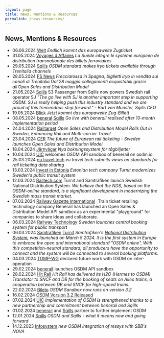 ```yaml
---
layout: page
title: News, Mentions & Resources
permalink: /news-resources/
---
```


## News, Mentions & Resources

- 06.06.2024
  [Welt](https://www.welt.de/reise/nah/article251491844/Mit-der-Bahn-ins-Ausland-Das-europaweite-Ticket-kommt.html)
  _Endlich kommt das europaweite Zugticket_
- 31.05.2024
  [Voyages d'Affaires](https://www.voyages-d-affaires.com/systeme-europeen-distribution-transnationale-ferroviaire-20240531.html)
  _La Suède intègre le système européen de distribution transnationale des
  billets ferroviaires_
- 29.05.2024
  [Sqills](https://www.sqills.com/knowledge-hub/osdm-standard-makes-iryo-tickets-available-through-trenitalia-channels)
  _OSDM standard makes iryo tickets available through Trenitalia channels_
- 28.05.2024
  [FS News](https://www.fsnews.it/it/focus-on/servizi/2024/5/28/frecciarossa-spagna-iryo-vendita-canali-trenitalia.html)
  _Frecciarossa in Spagna, biglietti iryo in vendita sui canali di Trenitalia
  Dal 28 maggio collegamenti acquistabili grazie all’Open Sales and Distribution
  Model_
- 21.05.2024
  [Sqills](https://www.sqills.com/knowledge-hub/s3-passenger-from-sqills-now-powers-swedish-rail-operator-sj)
  S3 Passenger from Sqills now powers Swedish rail operator SJ _"The go live
  with SJ is another important step in supporting OSDM. SJ is really helping
  push this industry standard and we are proud of this tremendous step
  forward." - Bart van Munster, Sqills CEO_
- 19.05.2024
  [Blick](https://www.blick.ch/wirtschaft/sbb-mit-an-bord-jetzt-kommt-das-europaweite-zug-billett-id19755001.html)
  _Jetzt kommt das europaweite Zug-Billett_
- 08.05.2024 [beneral](https://benerail.com/news/launch-sqills-s3-for-benerail/)
  [Sqills](https://www.sqills.com/knowledge-hub/go-live-with-benerail-a-fact-after-10-month-implementation-period)
  _Go live with benerail realised after 10-month implementation period_
- 24.04.2024
  [Railtarget](https://www.railtarget.eu/business/open-sales-and-distribution-model-rolls-out-in-sweden-enhancing-rail-and-multicarrier-travel-8284.html)
  _Open Sales and Distribution Model Rolls Out in Sweden, Enhancing Rail and
  Multi-carrier Travel_
- 23.04.2024
  [CER](https://www.cer.be/cer-press-releases/the-future-of-european-rail-ticketing-sweden-launches-open-sales-and-distribution-model)
  _The future of European rail ticketing - Sweden launches Open Sales and
  Distribution Model_
- 18.04.2024
  [Järnvägar](https://jarnvagar.nu/nya-bokningssystem-for-tagbiljetter/) _Nya
  bokningssystem för tågbiljetter_
- 10.04.2024
  [UIC](https://uic.org/com/enews/article/uic-welcomes-osdm-api-sandbox-of-benerail-on-osdm-io)
  welcomes OSDM API sandbox of benerail on osdm.io
- 25.03.2024
  [eu travel tech](https://eutraveltech.eu/eu-travel-tech-submits-views-on-standards-for-rail-ticketing-data-sharing/)
  _eu travel tech submits views on standards for rail ticketing data sharing_
- 13.03.2024
  [Invest in Estonia](https://investinestonia.com/estonian-tech-company-turnit-modernises-swedens-public-transit-system/)
  _Estonian tech company Turnit modernizes Sweden&apos;s public transit system_
- 12.03.2024
  [Railtech.com](https://www.railtech.com/digitalisation/2024/03/12/turnit-and-samtrafiken-launch-swedish-national-distribution-system/)
  Turnit and Samtrafiken launch Swedish National Distribution System. _We
  believe that the NDS, based on the OSDM-online standard, is a significant
  development in modernizing the Swedish mass transit market._
- 07.03.2024
  [Railway Gazette International](https://www.railwaygazette.com/business/open-sales-and-distribution-model-api-sandbox-launched/66053.article)
  \_Train ticket retailing technology company Benerail has launched an Open
  Sales & Distribution Model API sandbox as an experimental "playground" for
  companies to share ideas and collaborate.
- 06.03.2024
  [Railway Technology](https://www.railway-technology.com/news/sweden-central-booking-system-public-transport/)
  _Sweden launches central booking system for public transport_
- 06.03.2024
  [Samtrafiken](https://www.linkedin.com/feed/update/urn:li:activity:7171056852099686401/)
  [Turnit](https://blog.turnit.com/turnit-and-samtrafiken-launch-swedish-national-distribution-system)
  _Samtrafiken's
  [National Distribution System](https://samtrafiken.se/services/national-distribution-system/),
  was launched on March 5 2024. It is the first system in Europe to embrace the
  open and international standard "OSDM online", With this competition-neutral
  standard, all producers have the opportunity to connect and the system will be
  connected to several booking platforms._
- 04.03.2024 [TOMP-WG](https://tomp-wg.org/?p=747) declared future work with
  OSDM on inter-operation
- 29.02.2024
  [benerail](https://benerail.com/news/benerail-launches-osdm-api-sandbox/)
  launches OSDM API sandbox
- 28.02.2024 [Hit Rail](https://www.hitrail.com/OSDM-H2O-Translator-for-SNCF)
  _Hit Rail has delivered its H2O (Hermes to OSDM) Translator to SNCF and DB for
  the booking of seats on Alleo trains, a cooperation between DB and SNCF for
  high-speed trains._
- 22.02.2024
  [Bileto](https://www.bileto.com/en/blog/developer-osdm-sandbox-now-runs-on-version-32)
  _OSDM Sandbox now runs on version 3.2_
- 16.02.2024
  [OSDM Version 3.2 Released](https://osdm.io/osdm/update/2024/02/16/OSDM-V3.2-released/)
- 07.02.2024
  [UIC](https://uic.org/com/enews/article/implementation-of-osdm-is-strengthened-thanks-to-a-new-partnership-and)
  _Implementation of OSDM is strengthened thanks to a new partnership and
  commitment between benerail and Sqills_
- 01.02.2024
  [benerail](https://benerail.com/news/benerail-and-sqills-join-forces-to-further-implement-standardisation/)
  and
  [Sqills](https://www.sqills.com/knowledge-hub/sqills-and-benerail-join-forces-to-further-implement-osdm-standardisation)
  partner to further implement OSDM
- 12.01.2024
  [Sqills](https://www.sqills.com/knowledge-hub/osdm-and-sqills-what-it-means-now-and-going-forward)
  _OSDM and Sqills - what it means now and going forward_
- 14.12.2023
  [Infosystem](https://www.infosystem.ch/aktuelles/ressys-osdm-integration) _new
  OSDM integration of ressys with SBB's NOVA_
